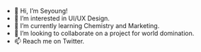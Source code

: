 - 👋 Hi, I’m Seyoung!
- 👀 I’m interested in UI/UX Design.
- 🌱 I’m currently learning Chemistry and Marketing.
- 💞️ I’m looking to collaborate on a project for world domination.
- 📫 Reach me on Twitter.

<!---
seyoung21/seyoung21 is a ✨ special ✨ repository because its `README.md` (this file) appears on your GitHub profile.
You can click the Preview link to take a look at your changes.
--->
